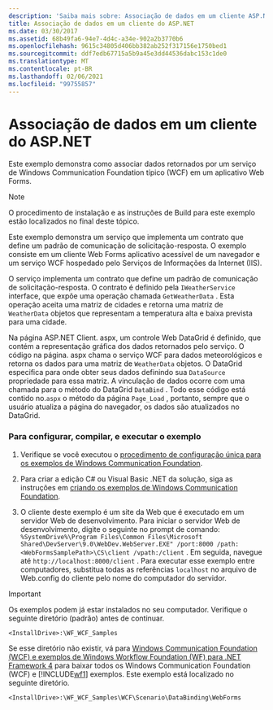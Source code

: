 ```yaml
---
description: 'Saiba mais sobre: Associação de dados em um cliente ASP.NET'
title: Associação de dados em um cliente do ASP.NET
ms.date: 03/30/2017
ms.assetid: 68b49fa6-94e7-4d4c-a34e-902a2b3770b6
ms.openlocfilehash: 9615c34805d406bb382ab252f317156e1750bed1
ms.sourcegitcommit: ddf7edb67715a5b9a45e3dd44536dabc153c1de0
ms.translationtype: MT
ms.contentlocale: pt-BR
ms.lasthandoff: 02/06/2021
ms.locfileid: "99755857"
---
```

# <a name="data-binding-in-an-aspnet-client"></a>Associação de dados em um cliente do ASP.NET

Este exemplo demonstra como associar dados retornados por um serviço de Windows Communication Foundation típico (WCF) em um aplicativo Web Forms.  
  
> [!NOTE]
> O procedimento de instalação e as instruções de Build para este exemplo estão localizados no final deste tópico.  
  
 Este exemplo demonstra um serviço que implementa um contrato que define um padrão de comunicação de solicitação-resposta. O exemplo consiste em um cliente Web Forms aplicativo acessível de um navegador e um serviço WCF hospedado pelo Serviços de Informações da Internet (IIS).  
  
 O serviço implementa um contrato que define um padrão de comunicação de solicitação-resposta. O contrato é definido pela `IWeatherService` interface, que expõe uma operação chamada `GetWeatherData` . Esta operação aceita uma matriz de cidades e retorna uma matriz de `WeatherData` objetos que representam a temperatura alta e baixa prevista para uma cidade.  
  
 Na página ASP.NET Client. aspx, um controle Web DataGrid é definido, que contém a representação gráfica dos dados retornados pelo serviço. O código na página. aspx chama o serviço WCF para dados meteorológicos e retorna os dados para uma matriz de `WeatherData` objetos. O DataGrid especifica para onde obter seus dados definindo sua `DataSource` propriedade para essa matriz. A vinculação de dados ocorre com uma chamada para o método do DataGrid `DataBind` . Todo esse código está contido no.`aspx` o método da página `Page_Load` , portanto, sempre que o usuário atualiza a página do navegador, os dados são atualizados no DataGrid.  
  
### <a name="to-set-up-build-and-run-the-sample"></a>Para configurar, compilar, e executar o exemplo  
  
1. Verifique se você executou o [procedimento de configuração única para os exemplos de Windows Communication Foundation](one-time-setup-procedure-for-the-wcf-samples.md).  
  
2. Para criar a edição C# ou Visual Basic .NET da solução, siga as instruções em [criando os exemplos de Windows Communication Foundation](building-the-samples.md).  
  
3. O cliente deste exemplo é um site da Web que é executado em um servidor Web de desenvolvimento. Para iniciar o servidor Web de desenvolvimento, digite o seguinte no prompt de comando: `%SystemDrive%\Program Files\Common Files\Microsoft Shared\DevServer\9.0\WebDev.WebServer.EXE" /port:8000 /path:<WebFormsSamplePath>\CS\client /vpath:/client` . Em seguida, navegue até `http://localhost:8000/client` . Para executar esse exemplo entre computadores, substitua todas as referências `localhost` no arquivo de Web.config do cliente pelo nome do computador do servidor.  
  
> [!IMPORTANT]
> Os exemplos podem já estar instalados no seu computador. Verifique o seguinte diretório (padrão) antes de continuar.  
>
> `<InstallDrive>:\WF_WCF_Samples`  
>
> Se esse diretório não existir, vá para [Windows Communication Foundation (WCF) e exemplos de Windows Workflow Foundation (WF) para .NET Framework 4](https://www.microsoft.com/download/details.aspx?id=21459) para baixar todos os Windows Communication Foundation (WCF) e [!INCLUDE[wf1](../../../../includes/wf1-md.md)] exemplos. Este exemplo está localizado no seguinte diretório.  
>
> `<InstallDrive>:\WF_WCF_Samples\WCF\Scenario\DataBinding\WebForms`
